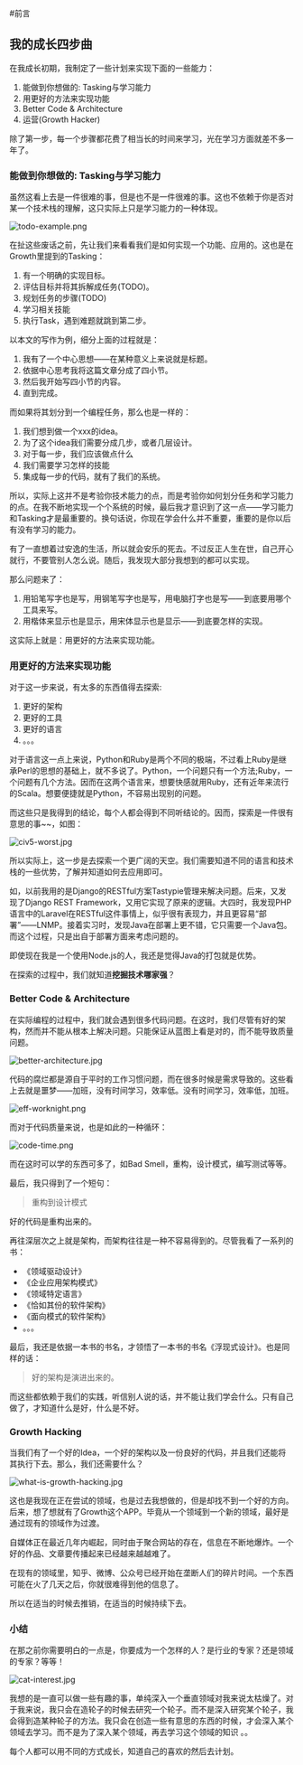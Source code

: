 #前言

我的成长四步曲
---

在我成长初期，我制定了一些计划来实现下面的一些能力：

1. 能做到你想做的: Tasking与学习能力
2. 用更好的方法来实现功能
3. Better Code & Architecture
4. 运营(Growth Hacker)

除了第一步，每一个步骤都花费了相当长的时间来学习，光在学习方面就差不多一年了。

### 能做到你想做的: Tasking与学习能力

虽然这看上去是一件很难的事，但是也不是一件很难的事。这也不依赖于你是否对某一个技术栈的理解，这只实际上只是学习能力的一种体现。

![todo-example.png](images/todo-example.png)

在扯这些废话之前，先让我们来看看我们是如何实现一个功能、应用的。这也是在Growth里提到的Tasking：

1. 有一个明确的实现目标。
2. 评估目标并将其拆解成任务(TODO)。
3. 规划任务的步骤(TODO)
4. 学习相关技能
5. 执行Task，遇到难题就跳到第二步。

以本文的写作为例，细分上面的过程就是：

1. 我有了一个中心思想——在某种意义上来说就是标题。
2. 依据中心思考我将这篇文章分成了四小节。
3. 然后我开始写四小节的内容。
4. 直到完成。

而如果将其划分到一个编程任务，那么也是一样的：

1. 我们想到做一个xxx的idea。
2. 为了这个idea我们需要分成几步，或者几层设计。
3. 对于每一步，我们应该做点什么
4. 我们需要学习怎样的技能
5. 集成每一步的代码，就有了我们的系统。

所以，实际上这并不是考验你技术能力的点，而是考验你如何划分任务和学习能力的点。在我不断地实现一个个系统的时候，最后我才意识到了这一点——学习能力和Tasking才是最重要的。换句话说，你现在学会什么并不重要，重要的是你以后有没有学习的能力。

有了一直想着过安逸的生活，所以就会安乐的死去。不过反正人生在世，自己开心就行，不要管别人怎么说。随后，我发现大部分我想到的都可以实现。

那么问题来了：

1. 用铅笔写字也是写，用钢笔写字也是写，用电脑打字也是写——到底要用哪个工具来写。
2. 用楷体来显示也是显示，用宋体显示也是显示——到底要怎样的实现。

这实际上就是：用更好的方法来实现功能。

### 用更好的方法来实现功能

对于这一步来说，有太多的东西值得去探索:

1. 更好的架构
2. 更好的工具
3. 更好的语言
4. 。。。


对于语言这一点上来说，Python和Ruby是两个不同的极端，不过看上Ruby是继承Perl的思想的基础上，就不多说了。Python，一个问题只有一个方法;Ruby，一个问题有几个方法。因而在这两个语言来，想要快感就用Ruby，还有近年来流行的Scala。想要便捷就是Python，不容易出现别的问题。

而这些只是我得到的结论，每个人都会得到不同听结论的。因而，探索是一件很有意思的事~~，如图：

![civ5-worst.jpg](images/civ5-worst.jpg)

所以实际上，这一步是去探索一个更广阔的天空。我们需要知道不同的语言和技术栈的一些优势，了解并知道如何去应用即可。

如，以前我用的是Django的RESTful方案Tastypie管理来解决问题。后来，又发现了Django REST Framework，又用它实现了原来的逻辑。大四时，我发现PHP语言中的Laravel在RESTful这件事情上，似乎很有表现力，并且更容易“部署”——LNMP。接着实习时，发现Java在部署上更不错，它只需要一个Java包。而这个过程，只是出自于部署方面来考虑问题的。

即使现在我是一个使用Node.js的人，我还是觉得Java的打包就是优势。

在探索的过程中，我们就知道**挖掘技术哪家强**？

### Better Code & Architecture

在实际编程的过程中，我们就会遇到很多代码问题。在这时，我们尽管有好的架构，然而并不能从根本上解决问题。只能保证从蓝图上看是对的，而不能导致质量问题。

![better-architecture.jpg](images/better-architecture.jpg)

代码的腐烂都是源自于平时的工作习惯问题，而在很多时候是需求导致的。这些看上去就是噩梦——加班，没有时间学习，效率低。没有时间学习，效率低，加班。

![eff-worknight.png](images/eff-worknight.png)

而对于代码质量来说，也是如此的一种循环：

![code-time.png](images/code-time.png)

而在这时可以学的东西可多了，如Bad Smell，重构，设计模式，编写测试等等。

最后，我只得到了一个短句：

> 重构到设计模式

好的代码是重构出来的。

再往深层次之上就是架构，而架构往往是一种不容易得到的。尽管我看了一系列的书：

 - 《领域驱动设计》
 -  《企业应用架构模式》
 -  《领域特定语言》
 -  《恰如其份的软件架构》
 -  《面向模式的软件架构》
 -  。。。

最后，我还是依据一本书的书名，才领悟了一本书的书名《浮现式设计》。也是同样的话：

> 好的架构是演进出来的。

而这些都依赖于我们的实践，听信别人说的话，并不能让我们学会什么。只有自己做了，才知道什么是好，什么是不好。

### Growth Hacking

当我们有了一个好的Idea，一个好的架构以及一份良好的代码，并且我们还能将其执行下去。那么，我们还需要什么？

![what-is-growth-hacking.jpg](images/what-is-growth-hacking.jpg)

这也是我现在正在尝试的领域，也是过去我想做的，但是却找不到一个好的方向。后来，想了想就有了Growth这个APP。毕竟从一个领域到一个新的领域，最好是通过现有的领域作为过渡。

自媒体正在最近几年内崛起，同时由于聚合网站的存在，信息在不断地爆炸。一个好的作品、文章要传播起来已经越来越越难了。

在现有的领域里，知乎、微博、公众号已经开始在垄断人们的碎片时间。一个东西可能在火了几天之后，你就很难得到他的信息了。

所以在适当的时候去推销，在适当的时候持续下去。

### 小结

在那之前你需要明白的一点是，你要成为一个怎样的人？是行业的专家？还是领域的专家？等等！

![cat-interest.jpg](images/cat-interest.jpg)

我想的是一直可以做一些有趣的事，单纯深入一个垂直领域对我来说太枯燥了。对于我来说，我只会在造轮子的时候去研究一个轮子。而不是深入研究某个轮子，我会得到造某种轮子的方法。我只会在创造一些有意思的东西的时候，才会深入某个领域去学习。而不是为了深入某个领域，再去学习这个领域的知识 。。

每个人都可以用不同的方式成长，知道自己的喜欢的然后去计划。
